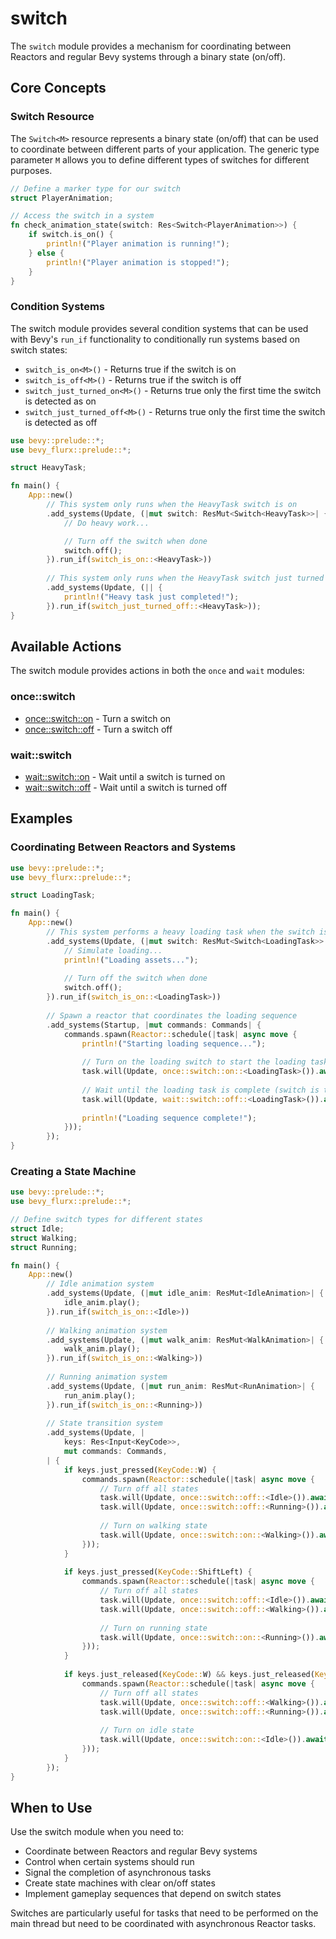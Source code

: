 # switch

The `switch` module provides a mechanism for coordinating between Reactors and regular Bevy systems through a binary state (on/off). 

## Core Concepts

### Switch Resource

The `Switch<M>` resource represents a binary state (on/off) that can be used to coordinate between different parts of your application. The generic type parameter `M` allows you to define different types of switches for different purposes.

```rust
// Define a marker type for our switch
struct PlayerAnimation;

// Access the switch in a system
fn check_animation_state(switch: Res<Switch<PlayerAnimation>>) {
    if switch.is_on() {
        println!("Player animation is running!");
    } else {
        println!("Player animation is stopped!");
    }
}
```

### Condition Systems

The switch module provides several condition systems that can be used with Bevy's `run_if` functionality to conditionally run systems based on switch states:

- `switch_is_on<M>()` - Returns true if the switch is on
- `switch_is_off<M>()` - Returns true if the switch is off
- `switch_just_turned_on<M>()` - Returns true only the first time the switch is detected as on
- `switch_just_turned_off<M>()` - Returns true only the first time the switch is detected as off

```rust
use bevy::prelude::*;
use bevy_flurx::prelude::*;

struct HeavyTask;

fn main() {
    App::new()
        // This system only runs when the HeavyTask switch is on
        .add_systems(Update, (|mut switch: ResMut<Switch<HeavyTask>>| {
            // Do heavy work...

            // Turn off the switch when done
            switch.off();
        }).run_if(switch_is_on::<HeavyTask>))
        
        // This system only runs when the HeavyTask switch just turned off
        .add_systems(Update, (|| {
            println!("Heavy task just completed!");
        }).run_if(switch_just_turned_off::<HeavyTask>));
}
```

## Available Actions

The switch module provides actions in both the `once` and `wait` modules:

### once::switch

- [once::switch::on](once/switch.md#on) - Turn a switch on
- [once::switch::off](once/switch.md#off) - Turn a switch off

### wait::switch

- [wait::switch::on](wait/switch.md#on) - Wait until a switch is turned on
- [wait::switch::off](wait/switch.md#off) - Wait until a switch is turned off

## Examples

### Coordinating Between Reactors and Systems

```rust
use bevy::prelude::*;
use bevy_flurx::prelude::*;

struct LoadingTask;

fn main() {
    App::new()
        // This system performs a heavy loading task when the switch is on
        .add_systems(Update, (|mut switch: ResMut<Switch<LoadingTask>>| {
            // Simulate loading...
            println!("Loading assets...");
            
            // Turn off the switch when done
            switch.off();
        }).run_if(switch_is_on::<LoadingTask>))
        
        // Spawn a reactor that coordinates the loading sequence
        .add_systems(Startup, |mut commands: Commands| {
            commands.spawn(Reactor::schedule(|task| async move {
                println!("Starting loading sequence...");
                
                // Turn on the loading switch to start the loading task
                task.will(Update, once::switch::on::<LoadingTask>()).await;
                
                // Wait until the loading task is complete (switch is turned off)
                task.will(Update, wait::switch::off::<LoadingTask>()).await;
                
                println!("Loading sequence complete!");
            }));
        });
}
```

### Creating a State Machine

```rust
use bevy::prelude::*;
use bevy_flurx::prelude::*;

// Define switch types for different states
struct Idle;
struct Walking;
struct Running;

fn main() {
    App::new()
        // Idle animation system
        .add_systems(Update, (|mut idle_anim: ResMut<IdleAnimation>| {
            idle_anim.play();
        }).run_if(switch_is_on::<Idle>))
        
        // Walking animation system
        .add_systems(Update, (|mut walk_anim: ResMut<WalkAnimation>| {
            walk_anim.play();
        }).run_if(switch_is_on::<Walking>))
        
        // Running animation system
        .add_systems(Update, (|mut run_anim: ResMut<RunAnimation>| {
            run_anim.play();
        }).run_if(switch_is_on::<Running>))
        
        // State transition system
        .add_systems(Update, |
            keys: Res<Input<KeyCode>>,
            mut commands: Commands,
        | {
            if keys.just_pressed(KeyCode::W) {
                commands.spawn(Reactor::schedule(|task| async move {
                    // Turn off all states
                    task.will(Update, once::switch::off::<Idle>()).await;
                    task.will(Update, once::switch::off::<Running>()).await;
                    
                    // Turn on walking state
                    task.will(Update, once::switch::on::<Walking>()).await;
                }));
            }
            
            if keys.just_pressed(KeyCode::ShiftLeft) {
                commands.spawn(Reactor::schedule(|task| async move {
                    // Turn off all states
                    task.will(Update, once::switch::off::<Idle>()).await;
                    task.will(Update, once::switch::off::<Walking>()).await;
                    
                    // Turn on running state
                    task.will(Update, once::switch::on::<Running>()).await;
                }));
            }
            
            if keys.just_released(KeyCode::W) && keys.just_released(KeyCode::ShiftLeft) {
                commands.spawn(Reactor::schedule(|task| async move {
                    // Turn off all states
                    task.will(Update, once::switch::off::<Walking>()).await;
                    task.will(Update, once::switch::off::<Running>()).await;
                    
                    // Turn on idle state
                    task.will(Update, once::switch::on::<Idle>()).await;
                }));
            }
        });
}
```

## When to Use

Use the switch module when you need to:

- Coordinate between Reactors and regular Bevy systems
- Control when certain systems should run
- Signal the completion of asynchronous tasks
- Create state machines with clear on/off states
- Implement gameplay sequences that depend on switch states

Switches are particularly useful for tasks that need to be performed on the main thread but need to be coordinated with asynchronous Reactor tasks.